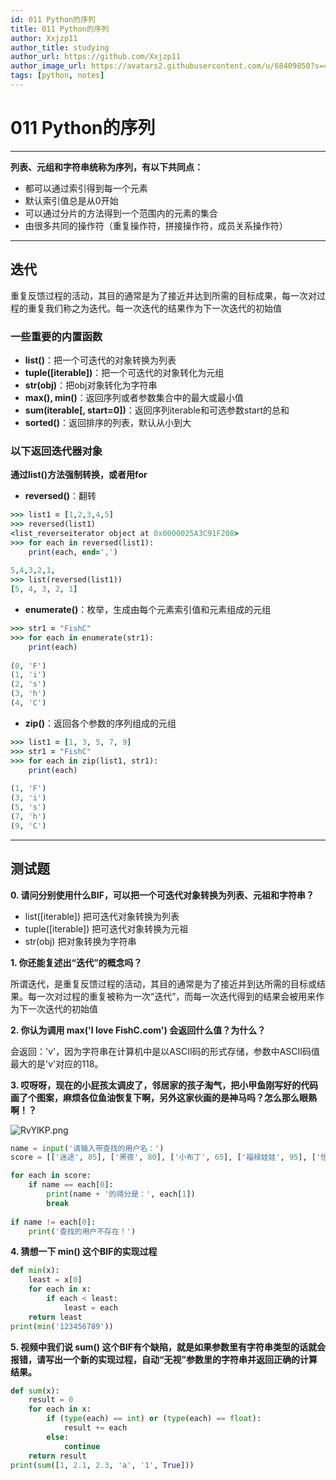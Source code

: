 ```yaml
---
id: 011 Python的序列
title: 011 Python的序列
author: Xxjzp11
author_title: studying
author_url: https://github.com/Xxjzp11
author_image_url: https://avatars2.githubusercontent.com/u/68409850?s=460&u=144d3c818e76fe4b88687db84279fad48b198818&v=4
tags: [python, notes]
---
```


# 011 Python的序列

<!--truncate-->

----------

**列表、元组和字符串统称为序列，有以下共同点：**

- 都可以通过索引得到每一个元素
- 默认索引值总是从0开始
- 可以通过分片的方法得到一个范围内的元素的集合
- 由很多共同的操作符（重复操作符，拼接操作符，成员关系操作符）

----------

## 迭代

重复反馈过程的活动，其目的通常是为了接近并达到所需的目标成果，每一次对过程的重复我们称之为迭代。每一次迭代的结果作为下一次迭代的初始值

### 一些重要的内置函数

- **list()**：把一个可迭代的对象转换为列表
- **tuple([iterable])**：把一个可迭代的对象转化为元组
- **str(obj)**：把obj对象转化为字符串
- **max(), min()**：返回序列或者参数集合中的最大或最小值
- **sum(iterable[, start=0])**：返回序列iterable和可选参数start的总和
- **sorted()**：返回排序的列表，默认从小到大

### 以下返回迭代器对象

**通过list()方法强制转换，或者用for**

- **reversed()**：翻转

```ruby
>>> list1 = [1,2,3,4,5]
>>> reversed(list1)
<list_reverseiterator object at 0x0000025A3C91F208>
>>> for each in reversed(list1):
    print(each, end=',')
    
5,4,3,2,1,
>>> list(reversed(list1))
[5, 4, 3, 2, 1]
```

- **enumerate()**：枚举，生成由每个元素索引值和元素组成的元组

```ruby
>>> str1 = "FishC"
>>> for each in enumerate(str1):
    print(each)
    
(0, 'F')
(1, 'i')
(2, 's')
(3, 'h')
(4, 'C')
```

- **zip()**：返回各个参数的序列组成的元组

```ruby
>>> list1 = [1, 3, 5, 7, 9]
>>> str1 = "FishC"
>>> for each in zip(list1, str1):
    print(each)
    
(1, 'F')
(3, 'i')
(5, 's')
(7, 'h')
(9, 'C')
```

-----------------

## 测试题

**0. 请问分别使用什么BIF，可以把一个可迭代对象转换为列表、元祖和字符串？**

- list([iterable]) 把可迭代对象转换为列表
- tuple([iterable]) 把可迭代对象转换为元祖
- str(obj) 把对象转换为字符串



**1. 你还能复述出“迭代”的概念吗？**

所谓迭代，是重复反馈过程的活动，其目的通常是为了接近并到达所需的目标或结果。每一次对过程的重复被称为一次“迭代”，而每一次迭代得到的结果会被用来作为下一次迭代的初始值



**2. 你认为调用 max('I love FishC.com') 会返回什么值？为什么？**

会返回：'v'，因为字符串在计算机中是以ASCII码的形式存储，参数中ASCII码值最大的是'v'对应的118。



**3. 哎呀呀，现在的小屁孩太调皮了，邻居家的孩子淘气，把小甲鱼刚写好的代码画了个图案，麻烦各位鱼油恢复下啊，另外这家伙画的是神马吗？怎么那么眼熟啊！？**

![RvYlKP.png](https://z3.ax1x.com/2021/07/09/RvYlKP.png)

```python
name = input('请输入带查找的用户名：')
score = [['迷途', 85], ['黑夜', 80], ['小布丁', 65], ['福禄娃娃', 95], ['怡静', 90]]

for each in score:
    if name == each[0]:
        print(name + '的得分是：', each[1])
        break
    
if name != each[0]:
    print('查找的用户不存在！')
```



**4. 猜想一下 min() 这个BIF的实现过程**

```python
def min(x):
    least = x[0]
    for each in x:
        if each < least:
            least = each
    return least
print(min('123456789'))
```



**5. 视频中我们说 sum() 这个BIF有个缺陷，就是如果参数里有字符串类型的话就会报错，请写出一个新的实现过程，自动“无视”参数里的字符串并返回正确的计算结果。**

```python
def sum(x):
    result = 0    
    for each in x:
        if (type(each) == int) or (type(each) == float):
            result += each
        else:
            continue
    return result
print(sum([1, 2.1, 2.3, 'a', '1', True]))
```

